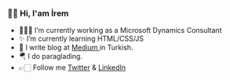 ### 👋🏻 Hi, I'am İrem

- 👩🏼‍💻 I’m currently working as a Microsoft Dynamics Consultant 
- ✨ I’m currently learning HTML/CSS/JS
- 📝 I write blog at <a href=https://iremgulmez.medium.com target=_blank/>Medium </a> in Turkish.
- 🪂 I do paraglading. 
- 👉🏻 Follow me <a href=https://twitter.com/glmzirms target=_blank/> Twitter</a> & <a href=https://www.linkedin.com/in/iremgulmezz/ target=_blank/> LinkedIn</a> 
